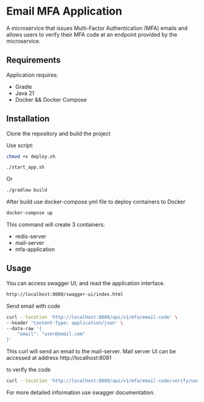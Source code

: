 # Email MFA Application

A microservice that issues Multi-Factor Authentication (MFA) emails and allows users to verify their
MFA code at an endpoint provided by the microservice.

## Requirements

Application requires:

- Gradle
- Java 21
- Docker && Docker Compose

## Installation

Clone the repository and build the project

Use script:

```sh
chmod +x deploy.sh

./start_app.sh
```

Or

```sh
./gradlew build
```

After build use docker-compose.yml file to deploy containers to Docker

```sh
docker-compose up
```

This command will create 3 containers:

- redis-server
- mail-server
- mfa-application

## Usage

You can access swagger UI, and read the application interface.

```sh
http://localhost:8080/swagger-ui/index.html
```

Send email with code

```sh
curl --location 'http://localhost:8080/api/v1/mfa/email-code' \
--header 'Content-Type: application/json' \
--data-raw '{
    "email": "user@email.com"
}'
```

This curl will send an email to the mail-server.
Mail server UI can be accessed at address http://localhost:8081

to verify the code

```sh
curl --location 'http://localhost:8080/api/v1/mfa/email-code/verify/user@mail.com/689781'
```

For more detailed information use swagger documentation.


